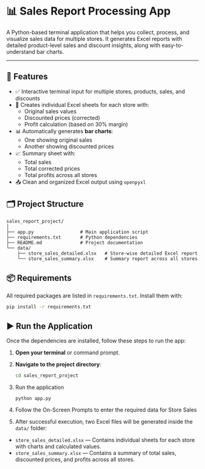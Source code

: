 # 📊 Sales Report Processing App

A Python-based terminal application that helps you collect, process, and visualize sales data for multiple stores. It generates Excel reports with detailed product-level sales and discount insights, along with easy-to-understand bar charts.

---

## 🚀 Features

- ✅ Interactive terminal input for multiple stores, products, sales, and discounts  
- 📁 Creates individual Excel sheets for each store with:
  - Original sales values  
  - Discounted prices (corrected)  
  - Profit calculation (based on 30% margin)  
- 📊 Automatically generates **bar charts**:
  - One showing original sales  
  - Another showing discounted prices  
- 📈 Summary sheet with:
  - Total sales  
  - Total corrected prices  
  - Total profits across all stores  
- 📤 Clean and organized Excel output using `openpyxl`  



## 🗂️ Project Structure
```
sales_report_project/
│
├── app.py                 # Main application script
├── requirements.txt       # Python dependencies
├── README.md              # Project documentation
└── data/
    ├── store_sales_detailed.xlsx   # Store-wise detailed Excel report
    └── store_sales_summary.xlsx    # Summary report across all stores
```

## 📦 Requirements

All required packages are listed in `requirements.txt`. 
Install them with:

```bash
pip install -r requirements.txt
```


## ▶️ Run the Application

Once the dependencies are installed, follow these steps to run the app:

1. **Open your terminal** or command prompt.

2. **Navigate to the project directory**:

   ```bash
   cd sales_report_project
    ```

3. Run the application
    ```
    python app.py
    ```

4. Follow the On-Screen Prompts to enter the required data for Store Sales

5. After successful execution, two Excel files will be generated inside the `data/` folder:

- `store_sales_detailed.xlsx` — Contains individual sheets for each store with charts and calculated values.
- `store_sales_summary.xlsx` — Contains a summary of total sales, discounted prices, and profits across all stores.

